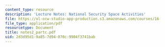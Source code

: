 ```yaml
---
content_type: resource
description: 'Lecture Notes: National Security Space Activities'
file: https://ol-ocw-studio-app-production.s3.amazonaws.com/courses/16-891j-space-policy-seminar-spring-2003/2d3d95d19a857d94070c9904f3741bab_notes2_partc.pdf
file_type: application/pdf
resourcetype: Document
title: notes2_partc.pdf
uid: 2d3d95d1-9a85-7d94-070c-9904f3741bab
---
```

